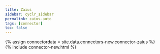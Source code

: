 ```yaml
---
title: Zaius
sidebar: cyclr_sidebar
permalink: zaius-auto
tags: [connector]
toc: false
---
```

{% assign connectordata = site.data.connectors-new.connector-zaius %}
{% include connector-new.html %}	